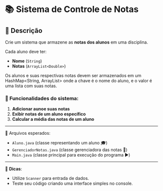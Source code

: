 # 📚 Sistema de Controle de Notas

## 📌 Descrição
Crie um sistema que armazene as **notas dos alunos** em uma disciplina.

Cada aluno deve ter:
- **Nome** (`String`)
- **Notas** (`ArrayList<Double>`)

Os alunos e suas respectivas notas devem ser armazenados em um HashMap<String, ArrayList<Double>> onde a chave é o nome do aluno, e o valor é uma lista com suas notas.

### 🎯 Funcionalidades do sistema:
1. **Adicionar aunoe suas notas**
2. **Exibir notas de um aluno específico**
3. **Calcular a média das notas de um aluno**

---

📂 Arquivos esperados:
- `Aluno.java` (classe representando um aluno 🎓)
- `GerenciadorNotas.java` (classe gerenciadora das notas 📂)
- `Main.java` (classe principal para execução do programa ▶️)
---
📌 **Dicas**:
- Utilize `Scanner` para entrada de dados.
- Teste seu código criando uma interface simples no console.
